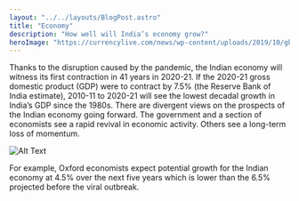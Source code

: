 ```yaml
---
layout: "../../layouts/BlogPost.astro"
title: "Economy"
description: "How well will India’s economy grow?"
heroImage: "https://currencylive.com/news/wp-content/uploads/2019/10/gbp-inr.jpg"
---
```


Thanks to the disruption caused by the pandemic, the Indian economy will witness its first contraction in 41 years in 2020-21. If the 2020-21 gross domestic product (GDP) were to contract by 7.5% (the Reserve Bank of India estimate), 2010-11 to 2020-21 will see the lowest decadal growth in India’s GDP since the 1980s. There are divergent views on the prospects of the Indian economy going forward. The government and a section of economists see a rapid revival in economic activity. Others see a long-term loss of momentum.

![Alt Text](https://www.hindustantimes.com/static/ht2021/1/05Jan_DelhiMetro_flap2_gfx4.jpg "image")

For example, Oxford economists expect potential growth for the Indian economy at 4.5% over the next five years which is lower than the 6.5% projected before the viral outbreak.